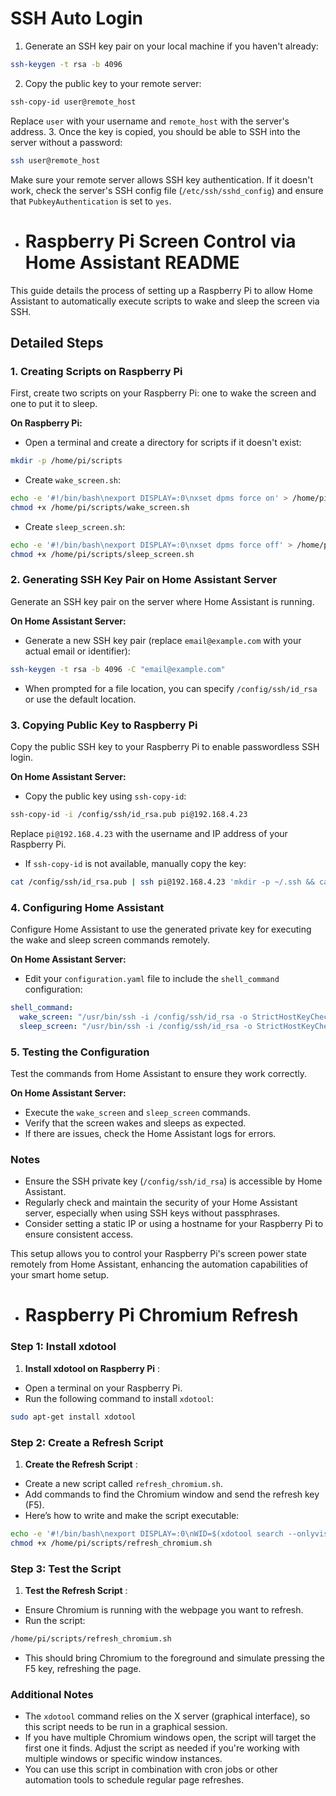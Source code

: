 # SSH Auto Login

1. Generate an SSH key pair on your local machine if you haven't already:

```bash
ssh-keygen -t rsa -b 4096
```

2. Copy the public key to your remote server:

```bash
ssh-copy-id user@remote_host
```

Replace `user` with your username and `remote_host` with the server's address. 3. Once the key is copied, you should be able to SSH into the server without a password:

```bash
ssh user@remote_host
```

Make sure your remote server allows SSH key authentication. If it doesn't work, check the server's SSH config file (`/etc/ssh/sshd_config`) and ensure that `PubkeyAuthentication` is set to `yes`.

- # Raspberry Pi Screen Control via Home Assistant README

This guide details the process of setting up a Raspberry Pi to allow Home Assistant to automatically execute scripts to wake and sleep the screen via SSH.

## Detailed Steps

### 1. Creating Scripts on Raspberry Pi

First, create two scripts on your Raspberry Pi: one to wake the screen and one to put it to sleep.

**On Raspberry Pi:**

- Open a terminal and create a directory for scripts if it doesn't exist:

```bash
mkdir -p /home/pi/scripts
```

- Create `wake_screen.sh`:

```bash
echo -e '#!/bin/bash\nexport DISPLAY=:0\nxset dpms force on' > /home/pi/scripts/wake_screen.sh
chmod +x /home/pi/scripts/wake_screen.sh
```

- Create `sleep_screen.sh`:

```bash
echo -e '#!/bin/bash\nexport DISPLAY=:0\nxset dpms force off' > /home/pi/scripts/sleep_screen.sh
chmod +x /home/pi/scripts/sleep_screen.sh
```

### 2. Generating SSH Key Pair on Home Assistant Server

Generate an SSH key pair on the server where Home Assistant is running.

**On Home Assistant Server:**

- Generate a new SSH key pair (replace `email@example.com` with your actual email or identifier):

```bash
ssh-keygen -t rsa -b 4096 -C "email@example.com"
```

- When prompted for a file location, you can specify `/config/ssh/id_rsa` or use the default location.

### 3. Copying Public Key to Raspberry Pi

Copy the public SSH key to your Raspberry Pi to enable passwordless SSH login.

**On Home Assistant Server:**

- Copy the public key using `ssh-copy-id`:

```bash
ssh-copy-id -i /config/ssh/id_rsa.pub pi@192.168.4.23
```

Replace `pi@192.168.4.23` with the username and IP address of your Raspberry Pi.

- If `ssh-copy-id` is not available, manually copy the key:

```bash
cat /config/ssh/id_rsa.pub | ssh pi@192.168.4.23 'mkdir -p ~/.ssh && cat >> ~/.ssh/authorized_keys'
```

### 4. Configuring Home Assistant

Configure Home Assistant to use the generated private key for executing the wake and sleep screen commands remotely.

**On Home Assistant Server:**

- Edit your `configuration.yaml` file to include the `shell_command` configuration:

```yaml
shell_command:
  wake_screen: "/usr/bin/ssh -i /config/ssh/id_rsa -o StrictHostKeyChecking=no pi@192.168.4.23 'bash /home/pi/scripts/wake_screen.sh'"
  sleep_screen: "/usr/bin/ssh -i /config/ssh/id_rsa -o StrictHostKeyChecking=no pi@192.168.4.23 'bash /home/pi/scripts/sleep_screen.sh'"
```

### 5. Testing the Configuration

Test the commands from Home Assistant to ensure they work correctly.

**On Home Assistant Server:**

- Execute the `wake_screen` and `sleep_screen` commands.
- Verify that the screen wakes and sleeps as expected.
- If there are issues, check the Home Assistant logs for errors.

### Notes

- Ensure the SSH private key (`/config/ssh/id_rsa`) is accessible by Home Assistant.
- Regularly check and maintain the security of your Home Assistant server, especially when using SSH keys without passphrases.
- Consider setting a static IP or using a hostname for your Raspberry Pi to ensure consistent access.

This setup allows you to control your Raspberry Pi's screen power state remotely from Home Assistant, enhancing the automation capabilities of your smart home setup.

- # Raspberry Pi Chromium Refresh

### Step 1: Install xdotool

1. **Install xdotool on Raspberry Pi** :

- Open a terminal on your Raspberry Pi.
- Run the following command to install `xdotool`:

```bash
sudo apt-get install xdotool
```

### Step 2: Create a Refresh Script

1. **Create the Refresh Script** :

- Create a new script called `refresh_chromium.sh`.
- Add commands to find the Chromium window and send the refresh key (F5).
- Here’s how to write and make the script executable:

```bash
echo -e '#!/bin/bash\nexport DISPLAY=:0\nWID=$(xdotool search --onlyvisible --class chromium | head -1)\nxdotool windowactivate $WID\nxdotool key F5' > /home/pi/scripts/refresh_chromium.sh
chmod +x /home/pi/scripts/refresh_chromium.sh
```

### Step 3: Test the Script

1. **Test the Refresh Script** :

- Ensure Chromium is running with the webpage you want to refresh.
- Run the script:

```bash
/home/pi/scripts/refresh_chromium.sh
```

- This should bring Chromium to the foreground and simulate pressing the F5 key, refreshing the page.

### Additional Notes

- The `xdotool` command relies on the X server (graphical interface), so this script needs to be run in a graphical session.
- If you have multiple Chromium windows open, the script will target the first one it finds. Adjust the script as needed if you're working with multiple windows or specific window instances.
- You can use this script in combination with cron jobs or other automation tools to schedule regular page refreshes.
